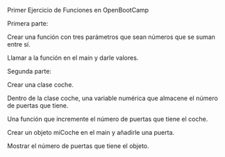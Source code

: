 Primer Ejercicio de Funciones en OpenBootCamp 


Primera parte:

Crear una función con tres parámetros que sean números que se suman entre sí.

Llamar a la función en el main y darle valores.

Segunda parte:

Crear una clase coche.

Dentro de la clase coche, una variable numérica que almacene el número de puertas que tiene.

Una función que incremente el número de puertas que tiene el coche.

Crear un objeto miCoche en el main y añadirle una puerta.

Mostrar el número de puertas que tiene el objeto.

